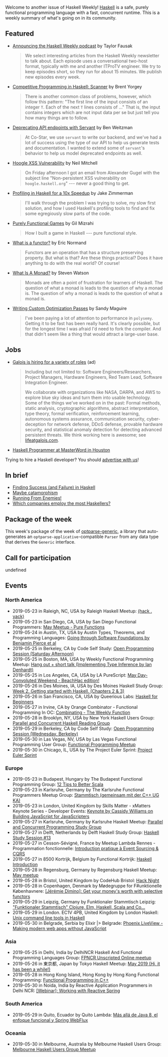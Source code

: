 <!-- 2019-05-23 unpublished -->

Welcome to another issue of Haskell Weekly!
[Haskell](https://www.haskell.org) is a safe, purely functional programming language with a fast, concurrent runtime.
This is a weekly summary of what's going on in its community.

## Featured

-   [Announcing the Haskell Weekly podcast](https://engineering.itpro.tv/2019/05/21/announcing-the-haskell-weekly-podcast/) by Taylor Fausak

    > We select interesting articles from the Haskell Weekly newsletter to talk about. Each episode uses a conversational two-host format, typically with me and another ITProTV engineer. We try to keep episodes short, so they run for about 15 minutes. We publish new episodes every week.

-   [Competitive Programming in Haskell: Scanner](https://byorgey.wordpress.com/2019/05/22/competitive-programming-in-haskell-scanner/) by Brent Yorgey

    > There is another common class of problems, however, which follow this pattern: "The first line of the input consists of an integer `T`. Each of the next `T` lines consists of ..." That is, the input contains integers which are not input data per se but just tell you how many things are to follow.

-   [Deprecating API endpoints with Servant](https://medium.com/co-star-engineering/deprecating-api-endpoints-with-servant-1c00f8a211ca) by Ben Weitzman

    > At Co-Star, we use `servant` to write our backend, and we've had a lot of success using the type of our API to help us generate tests and documentation. I wanted to extend some of `servant`'s behavior to help us model deprecated endpoints as well.

-   [Hoogle XSS Vulnerability](https://neilmitchell.blogspot.com/2019/05/hoogle-xss-vulnerability.html) by Neil Mitchell

    > On Friday afternoon I got an email from Alexander Gugel with the subject line "Non-persistent XSS vulnerability on `hoogle.haskell.org`" --- never a good thing to get.

-   [Profiling in Haskell for a 10x Speedup](https://blog.jez.io/profiling-in-haskell/) by Jake Zimmerman

    > I'll walk through the problem I was trying to solve, my slow first solution, and how I used Haskell's profiling tools to find and fix some egregiously slow parts of the code.

-   [Purely Functional Games](https://soupi.github.io/rfc/pfgames/) by Gil Mizrahi

    > How I built a game in Haskell --- pure functional style.

-   [What is a functor?](https://lispcast.com/what-is-a-functor/) by Eric Normand

    > Functors are an operation that has a structure preserving property. But what is that? Are these things practical? Does it have anything to do with the real world? Of course!

-   [What Is A Monad?](https://steven741.github.io/posts/2019-05-21-haskell-tutorial-2.html) by Steven Watson

    > Monads are often a point of frustration for learners of Haskell. The question of what a monad is leads to the question of why a monad is. The question of why a monad is leads to the question of what a monad is.

-   [Writing Custom Optimization Passes](https://reasonablypolymorphic.com/blog/writing-custom-optimizations/) by Sandy Maguire

    > I've been paying a lot of attention to performance in `polysemy`. Getting it to be fast has been really hard. It's clearly possible, but for the longest time I was afraid I'd need to fork the compiler. And that didn't seem like a thing that would attract a large-user base.

## Jobs

<!-- keep through July 18 -->
-   [Galois is hiring for a variety of roles](https://galois.com/careers/) (ad)

    > Including but not limited to: Software Engineers/Researchers, Project Managers, Hardware Engineers, Red Team Lead, Software Integration Engineer.
    >
    > We collaborate with organizations like NASA, DARPA, and AWS to explore blue sky ideas and turn them into usable technology. Some of the things we've worked on in the past: Formal methods, static analysis, cryptographic algorithms, abstract interpretation, type theory, formal verification, reinforcement learning, autonomous systems assurance, communication security, cyber-deception for network defense, DDoS defense, provable hardware security, and statistical anomaly detection for detecting advanced persistent threats. We think working here is awesome; see [lifeatgalois.com](https://lifeatgalois.com).

-   [Haskell Programmer at MasterWord in Houston](https://www.masterword.com/job/haskell-programmer/)

Trying to hire a Haskell developer?
You should [advertise with us](https://haskellweekly.news/advertising.html)!

## In brief

-   [Finding Success (and Failure) in Haskell](https://leanpub.com/finding-success-in-haskell)
-   [Maybe catamorphism](https://blog.ploeh.dk/2019/05/20/maybe-catamorphism/)
-   [Running From Enemies!](https://mmhaskell.com/blog/2019/5/20/running-from-enemies)
-   [Which companies employ the most Haskellers?](https://np.reddit.com/r/haskell/comments/bph91n/which_companies_employ_the_most_haskellers/)

## Package of the week

This week's package of the week of [optparse-generic](https://hackage.haskell.org/package/optparse-generic-1.3.0), a library that auto-generates an `optparse-applicative`-compatible `Parser` from any data type that derives the `Generic` interface.

## Call for participation

undefined

## Events

### North America

- 2019-05-23 in Raleigh, NC, USA by Raleigh Haskell Meetup: [(hack . yack)](https://www.meetup.com/Raleigh-Haskell-Meetup/events/nsfsnqyzhbfc/)
- 2019-05-23 in San Diego, CA, USA by San Diego Functional Programmers: [May Meetup - Pure Functions](https://www.meetup.com/San-Diego-Functional-Programmers/events/260448665/)
- 2019-05-24 in Austin, TX, USA by Austin Types, Theorems, and Programming Languages: [Going through Software Foundations by Benjamin Pierce et al](https://www.meetup.com/Austin-Types-Theorems-and-Programming-Languages/events/jfkqlnyzhbgc/)
- 2019-05-25 in Berkeley, CA by Code Self Study: [Open Programming Session (Saturday Afternoon)](https://www.meetup.com/codeselfstudy/events/dkwpzpyzhbhc/)
- 2019-05-25 in Boston, MA, USA by Weekly Functional Programming Meetup: [Hang out + short talk (Implementing Type Inference by Ian Denhardt)](https://www.meetup.com/Weekly-Functional-Programming-Meetup/events/jcgpwqyzhbhc/)
- 2019-05-25 in Los Angeles, CA, USA by LA PureScript: [May Day-Convoluted Weekend - BeachHac edition!](https://www.meetup.com/LA-PureScript/events/259245304/)
- 2019-05-26 in Des Moines, IA, USA by Des Moines Haskell Study Group: [Week 2. Getting started with Haskell. (Chapters 2 & 3)](https://www.meetup.com/Des-Moines-Haskell-Study-Group/events/nkqvzqyzhbjc/)
- 2019-05-26 in San Francisco, CA, USA by Queerious Labs: [Haskell for Beginners](https://www.meetup.com/QueeriousLabs/events/skgqzqyzhbjc/)
- 2019-05-27 in Irvine, CA by Orange Combinator - Functional Programming In OC: [Combinating - The Weekly Function](https://www.meetup.com/orange-combinator/events/lxvjrpyzhbkc/)
- 2019-05-28 in Brooklyn, NY, USA by New York Haskell Users Group: [Parallel and Concurrent Haskell Reading Group](https://www.meetup.com/NY-Haskell/events/shmktqyzhblc/)
- 2019-05-29 in Berkeley, CA by Code Self Study: [Open Programming Session (Wednesday, Berkeley)](https://www.meetup.com/codeselfstudy/events/tzgvnqyzhbmc/)
- 2019-05-30 in Las Vegas, NV, USA by Las Vegas Functional Programming User Group: [Functional Programming Meetup](https://www.meetup.com/las-vegas-functional-programming/events/jkznkqyzhbnc/)
- 2019-05-30 in Chicago, IL, USA by The Project Euler Sprint: [Project Euler Sprint](https://www.meetup.com/Project-Euler-Sprint/events/ngwzxmyzhbnc/)

### Europe

- 2019-05-23 in Budapest, Hungary by The Budapest Functional Programming Group: [12 Tips to Better Scala](https://www.meetup.com/fp-bud/events/261448430/)
- 2019-05-23 in Karlsruhe, Germany by The Karlsruhe Functional Programmers Meetup Group: [Stammtisch (gemeinsam mit der C++ UG KA)](https://www.meetup.com/The-Karlsruhe-Functional-Programmers-Meetup-Group/events/wlkqmqyzhbfc/)
- 2019-05-23 in London, United Kingdom by Skills Matter - xMatters Keynote Series - Developer Events: [Keynote by Cassidy Williams on Building JavaScript for JavaScripters](https://www.meetup.com/skillsmatter/events/260854555/)
- 2019-05-27 in Karlsruhe, Germany by Karlsruhe Haskell Meetup: [Parallel and Concurrent Programming Study Group](https://www.meetup.com/Karlsruhe-Haskell-Meetup/events/258073457/)
- 2019-05-27 in Delft, Netherlands by Delft Haskell Study Group: [Haskell Study Session #13](https://www.meetup.com/Delft-Haskell-Study-Group/events/261643205/)
- 2019-05-27 in Cesson-Sévigné, France by Meetup Lambda Rennes - Programmation fonctionnelle: [Introduction pratique à Event Sourcing & CQRS](https://www.meetup.com/Meetup-Lambda-Rennes-Programmation-fonctionnelle/events/261610058/)
- 2019-05-27 in 8500 Kortrijk, Belgium by Functional Kortrijk: [Haskell Introduction](https://www.meetup.com/functional-kortrijk/events/261038350/)
- 2019-05-28 in Regensburg, Germany by Regensburg Haskell Meetup: [May meetup](https://www.meetup.com/Regensburg-Haskell-Meetup/events/261546266/)
- 2019-05-28 in Bristol, United Kingdom by CodeHub Bristol: [Hack Night](https://www.meetup.com/CodeHub-Bristol/events/bpjgrqyzhblc/)
- 2019-05-28 in Copenhagen, Denmark by Mødegruppe for F#unktionelle Københavnere: [[Jérémie Dimino]: Get your money's worth with selective functors](https://www.meetup.com/MoedegruppeFunktionelleKoebenhavnere/events/rqbcdlyzhblc/)
- 2019-05-29 in Leipzig, Germany by Funktionaler Stammtisch Leipzig: ["Funktionaler Stammtisch" Clojure, Elm, Haskell, Scala and Co...](https://www.meetup.com/Funktionaler-Stammtisch-Leipzig/events/zwgxtqyzhbdc/)
- 2019-05-29 in London. EC1V 4PB, United Kingdom by London Haskell: [Unix command line tools in Haskell](https://www.meetup.com/London-Haskell/events/261492642/)
- 2019-05-30 in Belgrade, Serbia by Elixir |> Belgrade: [Phoenix LiveView - Making modern web apps without JavaScript](https://www.meetup.com/elixirbelgrade/events/261344984/)

### Asia

- 2019-05-25 in Delhi, India by DelhiNCR Haskell And Functional Programming Languages Group: [FPNCR Unscripted Online meetup](https://www.meetup.com/DelhiNCR-Haskell-And-Functional-Programming-Languages-Group/events/btlxsqyzhbhc/)
- 2019-05-26 in 東京都, Japan by Tokyo Haskell Meetup: [May 2019 (Hi, it has been a while!)](https://www.meetup.com/Tokyo-Haskell-Meetup/events/261220120/)
- 2019-05-28 in Hong Kong Island, Hong Kong by Hong Kong Functional Programming: [Functional Programming in C++](https://www.meetup.com/HK-Functional-programming/events/260988987/)
- 2019-05-30 in Noida, India by Reactive Application Programmers in Delhi NCR: [[Webinar]: Working with Reactive Spring](https://www.meetup.com/Reactive-Application-Programmers-in-Delhi-NCR/events/261666203/)

### South America

- 2019-05-29 in Quito, Ecuador by Quito Lambda: [Más allá de Java 8, el enfoque funcional y Spring WebFlux](https://www.meetup.com/Quito-Lambda-Meetup/events/mscxlpyzhbdc/)

### Oceania

- 2019-05-30 in Melbourne, Australia by Melbourne Haskell Users Group: [Melbourne Haskell Users Group Meetup](https://www.meetup.com/Melbourne-Haskell-Users-Group/events/qfptslyzhbnc/)
